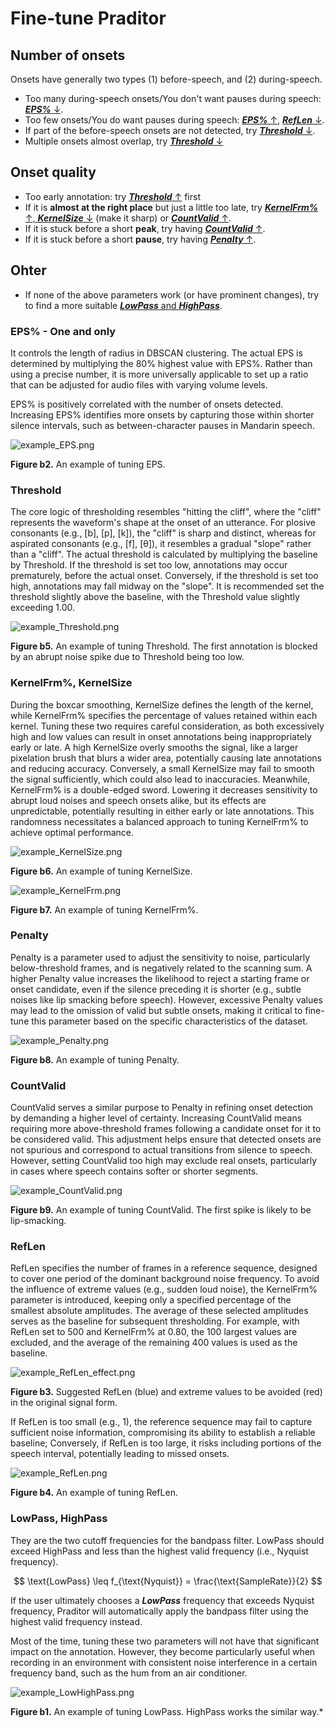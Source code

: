 # Fine-tune Praditor

## Number of onsets
Onsets have generally two types (1) before-speech, and (2) during-speech.

- Too many during-speech onsets/You don't want pauses during speech: [**_EPS%_** ↓](#eps---one-and-only).
- Too few onsets/You do want pauses during speech: [**_EPS%_** ↑](#eps---one-and-only), [**_RefLen_** ↓](#reflen).
- If part of the before-speech onsets are not detected, try [**_Threshold_** ↓](#threshold).
- Multiple onsets almost overlap, try [**_Threshold_** ↓](#threshold)

## Onset quality
- Too early annotation: try [**_Threshold_** ↑](#threshold) first
- If it is **almost at the right place** but just a little too late, try [**_KernelFrm%_** ↑, **_KernelSize_** ↓](#kernelfrm-kernelsize) (make it sharp)
or [**_CountValid_** ↑](#countvalid).
- If it is stuck before a short **peak**, try having [**_CountValid_** ↑](#countvalid).
- If it is stuck before a short **pause**, try having [**_Penalty_** ↑](#penalty).


## Ohter

- If none of the above parameters work (or have prominent changes), try to find a more suitable [**_LowPass_** and **_HighPass_**](#lowpass-highpass).



### EPS% - One and only
It controls the length of radius in DBSCAN clustering. The actual EPS is determined by multiplying the 80% highest value with EPS%. Rather than using a precise number, it is more universally applicable to set up a ratio that can be adjusted for audio files with varying volume levels.  

EPS% is positively correlated with the number of onsets detected. Increasing EPS% identifies more onsets by capturing those within shorter silence intervals, such as between-character pauses in Mandarin speech.  


![example_EPS.png](../instructions/example_EPS.png)

  
**Figure b2.** An example of tuning EPS.


### Threshold
The core logic of thresholding resembles "hitting the cliff", where the "cliff" represents the waveform's shape at the onset of an utterance. For plosive consonants (e.g., [b], [p], [k]), the "cliff" is sharp and distinct, whereas for aspirated consonants (e.g., [f], [θ]), it resembles a gradual "slope" rather than a "cliff". The actual threshold is calculated by multiplying the baseline by Threshold. If the threshold is set too low, annotations may occur prematurely, before the actual onset. Conversely, if the threshold is set too high, annotations may fall midway on the "slope". It is recommended set the threshold slightly above the baseline, with the Threshold value slightly exceeding 1.00.  

![example_Threshold.png](../instructions/example_Threshold.png)

**Figure b5.** An example of tuning Threshold. The first annotation is blocked by an abrupt noise spike due to Threshold being too low.




### KernelFrm%, KernelSize
During the boxcar smoothing, KernelSize defines the length of the kernel, while KernelFrm% specifies the percentage of values retained within each kernel. Tuning these two requires careful consideration, as both excessively high and low values can result in onset annotations being inappropriately early or late. A high KernelSize overly smooths the signal, like a larger pixelation brush that blurs a wider area, potentially causing late annotations and reducing accuracy. Conversely, a small KernelSize may fail to smooth the signal sufficiently, which could also lead to inaccuracies. Meanwhile, KernelFrm% is a double-edged sword. Lowering it decreases sensitivity to abrupt loud noises and speech onsets alike, but its effects are unpredictable, potentially resulting in either early or late annotations. This randomness necessitates a balanced approach to tuning KernelFrm% to achieve optimal performance.  


![example_KernelSize.png](../instructions/example_KernelSize.png)

**Figure b6.** An example of tuning KernelSize.


![example_KernelFrm.png](../instructions/example_KernelFrm.png)

**Figure b7.** An example of tuning KernelFrm%.



### Penalty
Penalty is a parameter used to adjust the sensitivity to noise, particularly below-threshold frames, and is negatively related to the scanning sum. A higher Penalty value increases the likelihood to reject a starting frame or onset candidate, even if the silence preceding it is shorter (e.g., subtle noises like lip smacking before speech). However, excessive Penalty values may lead to the omission of valid but subtle onsets, making it critical to fine-tune this parameter based on the specific characteristics of the dataset.  


![example_Penalty.png](../instructions/example_Penalty.png)

**Figure b8.** An example of tuning Penalty.


### CountValid
CountValid serves a similar purpose to Penalty in refining onset detection by demanding a higher level of certainty. Increasing CountValid means requiring more above-threshold frames following a candidate onset for it to be considered valid. This adjustment helps ensure that detected onsets are not spurious and correspond to actual transitions from silence to speech. However, setting CountValid too high may exclude real onsets, particularly in cases where speech contains softer or shorter segments.  

![example_CountValid.png](../instructions/example_CountValid.png)
 
**Figure b9.** An example of tuning CountValid. The first spike is likely to be lip-smacking.




### RefLen
RefLen specifies the number of frames in a reference sequence, designed to cover one period of the dominant background noise frequency. To avoid the influence of extreme values (e.g., sudden loud noise), the KernelFrm% parameter is introduced, keeping only a specified percentage of the smallest absolute amplitudes. The average of these selected amplitudes serves as the baseline for subsequent thresholding. For example, with RefLen set to 500 and KernelFrm% at 0.80, the 100 largest values are excluded, and the average of the remaining 400 values is used as the baseline.  

![example_RefLen_effect.png](../instructions/example_RefLen_effect.png)

**Figure b3.** Suggested RefLen (blue) and extreme values to be avoided (red) in the original signal form.

If RefLen is too small (e.g., 1), the reference sequence may fail to capture sufficient noise information, compromising its ability to establish a reliable baseline; Conversely, if RefLen is too large, it risks including portions of the speech interval, potentially leading to missed onsets.  


![example_RefLen.png](../instructions/example_RefLen.png)

**Figure b4.** An example of tuning RefLen.



### LowPass, HighPass
They are the two cutoff frequencies for the bandpass filter. LowPass should exceed HighPass and less than the highest valid frequency (i.e., Nyquist frequency).  

$$
\text{LowPass} \leq f_{\text{Nyquist}} = \frac{\text{SampleRate}}{2}
$$


If the user ultimately chooses a **_LowPass_** frequency that exceeds Nyquist frequency, Praditor will automatically apply the bandpass filter using the highest valid frequency instead.  

Most of the time, tuning these two parameters will not have that significant impact on the annotation. However, they become particularly useful when recording in an environment with consistent noise interference in a certain frequency band, such as the hum from an air conditioner.  


![example_LowHighPass.png](../instructions/example_LowHighPass.png)
 
**Figure b1.** An example of tuning LowPass. HighPass works the similar way.*



